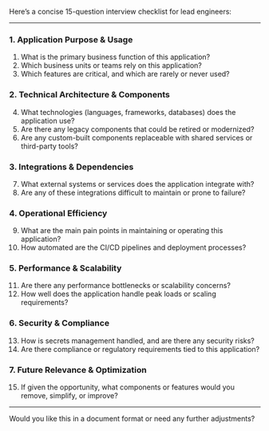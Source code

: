 Here’s a concise 15-question interview checklist for lead engineers:

---

### **1. Application Purpose & Usage**  
1. What is the primary business function of this application?  
2. Which business units or teams rely on this application?  
3. Which features are critical, and which are rarely or never used?  

### **2. Technical Architecture & Components**  
4. What technologies (languages, frameworks, databases) does the application use?  
5. Are there any legacy components that could be retired or modernized?  
6. Are any custom-built components replaceable with shared services or third-party tools?  

### **3. Integrations & Dependencies**  
7. What external systems or services does the application integrate with?  
8. Are any of these integrations difficult to maintain or prone to failure?  

### **4. Operational Efficiency**  
9. What are the main pain points in maintaining or operating this application?  
10. How automated are the CI/CD pipelines and deployment processes?  

### **5. Performance & Scalability**  
11. Are there any performance bottlenecks or scalability concerns?  
12. How well does the application handle peak loads or scaling requirements?  

### **6. Security & Compliance**  
13. How is secrets management handled, and are there any security risks?  
14. Are there compliance or regulatory requirements tied to this application?  

### **7. Future Relevance & Optimization**  
15. If given the opportunity, what components or features would you remove, simplify, or improve?  

---

Would you like this in a document format or need any further adjustments?
